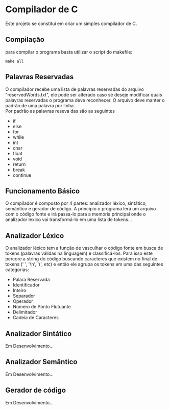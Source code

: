 # Compilador de C
Este projeto se constitui em criar um simples compilador de C.

## Compilação
para compilar o programa basta utilizar o script do makefile:
```
make all
```
## Palavras Reservadas
O compilador recebe uma lista de palavras reservadas do arquivo "reservedWords.txt", ele pode ser alterado caso se deseje modificar quais palavras reservadas o programa deve reconhecer. O arquivo deve manter o padrão de uma palavra por linha. <br>
Por padrão as palavras reseva   das são as seguintes
- if
- else
- for
- while
- int
- char
- float
- void
- return
- break
- continue

## Funcionamento Básico
O compilador é composto por 4 partes: analizador léxico, sintático, semântico e gerador de código.
A principio o programa lerá um arquivo com o código fonte e irá passa-lo para a memória principal onde o analizador lexico vai transformá-lo em uma lista de tokens...

## Analizador Léxico
O analizador léxico tem a função de vasculhar o código fonte em busca de tokens (palavras válidas na linguagem) e classificá-los. Para isso este percore a string do código buscando caracteres que existem no final de tokens (' ', '\n', '(', etc) e então ele agrupa os tokens em uma das seguintes categorias:
- Palara Reservada
- Identificador
- Inteiro
- Separador
- Operador
- Número de Ponto Flutuante
- Delimitador
- Cadeia de Caracteres
## Analizador Sintático
Em Desenvolvimento...

## Analizador Semântico
Em Desenvolvimento...

## Gerador de código
Em Desenvolvimento...